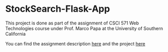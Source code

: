 # StockSearch-Flask-App
This project is done as part of the assignment of CSCI 571 Web Technologies course under Prof. Marco Papa at the University of Southern California


You can find the assignment description [here](HW6_Description.pdf) and the project [here](https://csci571-python-app-23742b.wl.r.appspot.com/)
